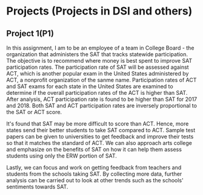 # Projects (Projects in DSI and others)

## Project 1(P1)
In this assignment, I am to be an employee of a team in College Board - the organization that administers the SAT that tracks statewide participation. The objective is to recommend where money is best spent to improve SAT participation rates. The participation rate of SAT will be assessed against ACT, which is another popular exam in the United States administered by ACT, a nonprofit organization of the sanme name. Participation rates of ACT and SAT exams for each state in the United States are examined to determine if the overall participation rates of the ACT is higher than SAT. After analysis, ACT participation rate is found to be higher than SAT for 2017 and 2018. Both SAT and ACT participation rates are inversely proportional to the SAT or ACT score.

It's found that SAT may be more difficult to score than ACT. Hence, more states send their better students to take SAT compared to ACT. Sample test papers can be given to universities to get feedback and improve their tests so that it matches the standard of ACT. We can also approach arts college and emphasize on the benefits of SAT on how it can help them assess students using only the ERW portion of SAT.

Lastly, we can focus and work on getting feedback from teachers and students from the schools taking SAT. By collecting more data, further analysis can be carried out to look at other trends such as the schools' sentiments towards SAT.
